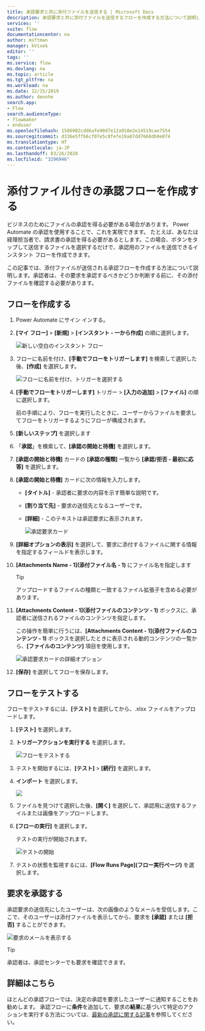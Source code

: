 ```yaml
---
title: 承認要求と共に添付ファイルを送信する | Microsoft Docs
description: 承認要求と共に添付ファイルを送信するフローを作成する方法について説明します。
services: ''
suite: flow
documentationcenter: na
author: msftman
manager: kVivek
editor: ''
tags: ''
ms.service: flow
ms.devlang: na
ms.topic: article
ms.tgt_pltfrm: na
ms.workload: na
ms.date: 12/15/2019
ms.author: deonhe
search.app:
- Flow
search.audienceType:
- flowmaker
- enduser
ms.openlocfilehash: 1506902cdd6afe90d7e12a910e2e14519cae7554
ms.sourcegitcommit: d336e5ffb6cf07e5c8fefe19a87dd7668db9e074
ms.translationtype: HT
ms.contentlocale: ja-JP
ms.lasthandoff: 03/26/2020
ms.locfileid: "3296946"
---
```

# <a name="create-approval-flows-with-attachments"></a>添付ファイル付きの承認フローを作成する

ビジネスのためにファイルの承認を得る必要がある場合があります。 Power Automate の承認を使用することで、これを実現できます。 たとえば、あなたは経理担当者で、請求書の承認を得る必要があるとします。この場合、ボタンをタップして送信するファイルを選択するだけで、承認用のファイルを送信できるインスタント フローを作成できます。

この記事では、添付ファイルが送信される承認フローを作成する方法について説明します。承認者は、その要求を承認するべきかどうか判断する前に、その添付ファイルを確認する必要があります。

## <a name="create-the-flow"></a>フローを作成する

1. Power Automate にサイン インする。
1. **[マイ フロー]** > **[新規]** > **[インスタント - 一から作成]** の順に選択します。

    ![新しい空白のインスタント フロー](./media/approval-attachments/new-instand-blank.png)

1. フローに名前を付け、**[手動でフローをトリガーします]** を検索して選択した後、**[作成]** を選択します。

    ![フローに名前を付け、トリガーを選択する](./media/approval-attachments/name-flow-trigger.png)

1. **[手動でフローをトリガーします]** トリガー > **[入力の追加]** > **[ファイル]** の順に選択します。

     前の手順により、フローを実行したときに、ユーザーからファイルを要求してフローをトリガーするようにフローが構成されます。

1. **[新しいステップ]** を選択します
1. 「**承認**」を検索して、**[承認の開始と待機]** を選択します。
1. **[承認の開始と待機]** カードの **[承認の種類]** 一覧から **[承認/拒否 - 最初に応答]** を選択します。
1. **[承認の開始と待機]** カードに次の情報を入力します。

   - **[タイトル]** - 承認者に要求の内容を示す簡単な説明です。
   - **[割り当て先]** - 要求の送信先となるユーザーです。
   - **[詳細]** - このテキストは承認要求に表示されます。

     ![承認要求カード](./media/approval-attachments/approval-request-card.png)

1. **[詳細オプションの表示]** を選択して、要求に添付するファイルに関する情報を指定するフィールドを表示します。
1. **[Attachments Name - 1]\(添付ファイル名 - 1\)** にファイル名を指定します

   >[!TIP]
   >アップロードするファイルの種類と一致するファイル拡張子を含める必要があります。

1. **[Attachments Content - 1]\(添付ファイルのコンテンツ - 1\)** ボックスに、承認者に送信されるファイルのコンテンツを指定します。 

   この操作を簡単に行うには、**[Attachments Content - 1]\(添付ファイルのコンテンツ - 1\)** ボックスを選択したときに表示される動的コンテンツの一覧から、**[ファイルのコンテンツ]** 項目を使用します。

     ![承認要求カードの詳細オプション](./media/approval-attachments/approval-request-card-advanced-options.png)

1. **[保存]** を選択してフローを保存します。

## <a name="test-your-flow"></a>フローをテストする

フローをテストするには、**[テスト]** を選択してから、.xlsx ファイルをアップロードします。

1. **[テスト]** を選択します。
1. **トリガーアクションを実行する** を選択します。

     ![フローをテストする](./media/approval-attachments/test-flow.png)

1. テストを開始するには、**[テスト]** > **[続行]** を選択します。
1. **インポート** を選択します。

     ![](./media/approval-attachments/import-file.png)
1. ファイルを見つけて選択した後、**[開く]** を選択して、承認用に送信するファイルまたは画像をアップロードします。

1. **[フローの実行]** を選択します。

   テストの実行が開始されます。

     ![テストの開始](./media/approval-attachments/test-started.png)

1. テストの状態を監視するには、**[Flow Runs Page]\(フロー実行ページ\)** を選択します。

## <a name="approve-the-request"></a>要求を承認する

承認要求の送信先にしたユーザーは、次の画像のようなメールを受信します。ここで、そのユーザーは添付ファイルを表示してから、要求を **[承認]** または **[拒否]** することができます。

![要求のメールを表示する](./media/approval-attachments/approval-request-mail.png)

>[!TIP]
>承認者は、承認センターでも要求を確認できます。

## <a name="learn-more"></a>詳細はこちら

ほとんどの承認フローでは、決定の承認を要求したユーザーに通知することをお勧めします。 承認フローに**条件**を追加して、要求の**結果**に基づいて特定のアクションを実行する方法については、[最新の承認に関する記事](modern-approvals.md#add-an-email-action-for-approvals)を参照してください。

